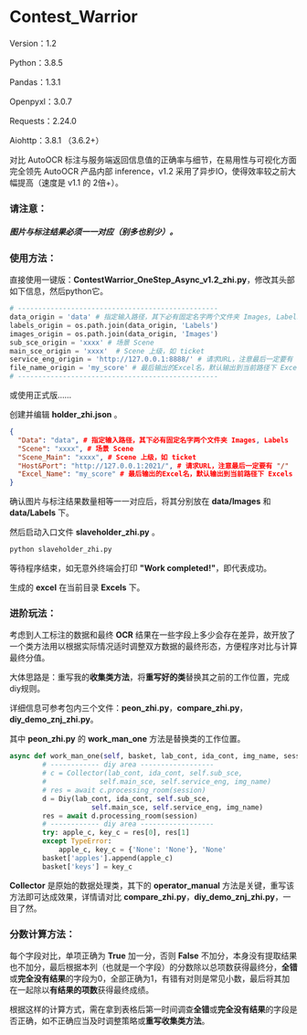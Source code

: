 # Contest_Warrior

Version：1.2

Python：3.8.5

Pandas：1.3.1

Openpyxl：3.0.7

Requests：2.24.0

Aiohttp：3.8.1 （3.6.2+）



对比 AutoOCR 标注与服务端返回信息值的正确率与细节，在易用性与可视化方面完全领先 AutoOCR 产品内部 inference，v1.2 采用了异步IO，使得效率较之前大幅提高（速度是 v1.1 的 2倍+）。



### 请注意：

##### 图片与标注结果必须一一对应（别多也别少）。



### 使用方法：

直接使用一键版：**ContestWarrior_OneStep_Async_v1.2_zhi.py**，修改其头部如下信息，然后python它。

```python
# -------------------------------------------------
data_origin = 'data' # 指定输入路径，其下必有固定名字两个文件夹 Images, Labels
labels_origin = os.path.join(data_origin, 'Labels')
images_origin = os.path.join(data_origin, 'Images')
sub_sce_origin = 'xxxx' # 场景 Scene
main_sce_origin = 'xxxx'  # Scene 上级，如 ticket
service_eng_origin = 'http://127.0.0.1:8888/' # 请求URL，注意最后一定要有 "/"
file_name_origin = 'my_score' # 最后输出的Excel名，默认输出到当前路径下 Excels
# -------------------------------------------------
```

或使用正式版……

创建并编辑 **holder_zhi.json** 。

```json
{
  "Data": "data", # 指定输入路径，其下必有固定名字两个文件夹 Images, Labels
  "Scene": "xxxx", # 场景 Scene
  "Scene_Main": "xxxx", # Scene 上级，如 ticket
  "Host&Port": "http://127.0.0.1:2021/", # 请求URL，注意最后一定要有 "/"
  "Excel_Name": "my_score" # 最后输出的Excel名，默认输出到当前路径下 Excels
}
```

确认图片与标注结果数量相等一一对应后，将其分别放在 **data/Images** 和 **data/Labels** 下。

然后启动入口文件 **slaveholder_zhi.py** 。

```python
python slaveholder_zhi.py
```

等待程序结束，如无意外终端会打印 **"Work completed!"**，即代表成功。

生成的 **excel** 在当前目录 **Excels** 下。



### 进阶玩法：

考虑到人工标注的数据和最终 **OCR** 结果在一些字段上多少会存在差异，故开放了一个类方法用以根据实际情况适时调整双方数据的最终形态，方便程序对比与计算最终分值。

大体思路是：重写我的**收集类方法**，将**重写好的类**替换其之前的工作位置，完成diy规则。

详细信息可参考包内三个文件：**peon_zhi.py**，**compare_zhi.py**，**diy_demo_znj_zhi.py**。

其中 **peon_zhi.py** 的 **work_man_one** 方法是替换类的工作位置。

```python
async def work_man_one(self, basket, lab_cont, ida_cont, img_name, session): # diy here
        # ------------ diy area ------------------
        # c = Collector(lab_cont, ida_cont, self.sub_sce,
        #             self.main_sce, self.service_eng, img_name)
        # res = await c.processing_room(session)
        d = Diy(lab_cont, ida_cont, self.sub_sce,
                    self.main_sce, self.service_eng, img_name)
        res = await d.processing_room(session)
        # ------------ diy area ------------------
        try: apple_c, key_c = res[0], res[1]
        except TypeError:
            apple_c, key_c = {'None': 'None'}, 'None'
        basket['apples'].append(apple_c)
        basket['keys'] = key_c
```

**Collector** 是原始的数据处理类，其下的 **operator_manual** 方法是关键，重写该方法即可达成效果，详情请对比 **compare_zhi.py**，**diy_demo_znj_zhi.py**，一目了然。



### 分数计算方法：

每个字段对比，单项正确为 **True** 加一分，否则 **False** 不加分，本身没有提取结果也不加分，最后根据本列（也就是一个字段）的分数除以总项数获得最终分，**全错**或**完全没有结果**的字段为0，全部正确为1，有错有对则是常见小数，最后将其加在一起除以**有结果的项数**获得最终成绩。

根据这样的计算方式，需在拿到表格后第一时间调查**全错**或**完全没有结果**的字段是否正确，如不正确应当及时调整策略或**重写收集类方法**。
